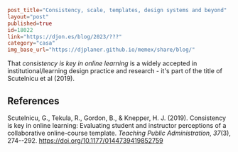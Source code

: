 ```toml
post_title="Consistency, scale, templates, design systems and beyond"
layout="post"
published=true
id=18022
link="https://djon.es/blog/2023/???"
category="casa"
img_base_url="https://djplaner.github.io/memex/share/blog/"
```

That _consistency is key in online learning_ is a widely accepted in institutional/learning design practice and research - it's part of the title of Scutelnicu et al (2019).



## References

Scutelnicu, G., Tekula, R., Gordon, B., & Knepper, H. J. (2019). Consistency is key in online learning: Evaluating student and instructor perceptions of a collaborative online-course template. *Teaching Public Administration*, *37*(3), 274--292\. <https://doi.org/10.1177/0144739419852759>